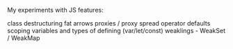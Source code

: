 My experiments with JS features:

class
destructuring
fat arrows
proxies / proxy
spread operator
defaults
scoping variables and types of defining (var/let/const)
weaklings - WeakSet / WeakMap
